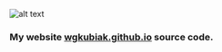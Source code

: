 
![alt text](https://github.com/wgkubiak/my-site/blob/master/rd/site_ss.jpg)

### My website [wgkubiak.github.io](https://wgkubiak.github.io) source code.